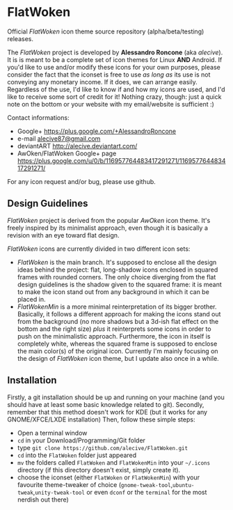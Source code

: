FlatWoken
=========

Official *FlatWoken* icon theme source repository (alpha/beta/testing) releases.

The *FlatWoken* project is developed by **Alessandro Roncone** (aka *alecive*). It is is meant to be a complete set of icon themes for Linux **AND** Android. If you'd like to use and/or modify these icons for your own purposes, please consider the fact that the iconset is free to use *as long as* its use is not conveying any monetary income. If it does, we can arrange easily. Regardless of the use, I'd like to know if and how my icons are used, and I'd like to receive some sort of credit for it! Nothing crazy, though: just a quick note on the bottom or your website with my email/website is sufficient :)

Contact informations:

- Google+    https://plus.google.com/+AlessandroRoncone
- e-mail     alecive87@gmail.com
- deviantART http://alecive.deviantart.com/
- AwOken/FlatWoken Google+ page https://plus.google.com/u/0/b/116957764483417291271/116957764483417291271/

For any icon request and/or bug, please use github.

Design Guidelines
--------------

*FlatWoken* project is derived from the popular *AwOken* icon theme. It's freely inspired by its minimalist approach, even though it is basically a revision with an eye toward flat design. 

*FlatWoken* icons are currently divided in two different icon sets:

- *FlatWoken* is the main branch. It's supposed to enclose all the design ideas behind the project: flat, long-shadow icons enclosed in squared frames with rounded corners. The only choice diverging from the flat design guidelines is the shadow given to the squared frame: it is meant to make the icon stand out from any background in which it can be placed in.
- *FlatWokenMin* is a more minimal reinterpretation of its bigger brother. Basically, it follows a different approach for making the icons stand out from the background (no more shadows but a 3d-ish flat effect on the bottom and the right size) *plus* it reinterprets some icons in order to push on the minimalistic approach. Furthermore, the icon in itself is completely white, whereas the squared frame is supposed to enclose the main color(s) of the original icon. Currently I'm mainly focusing on the design of *FlatWoken* icon theme, but I update also once in a while.


Installation
--------------

Firstly, a git installation should be up and running on your machine (and you should have at least some basic knowledge related to git). Secondly, remember that this method doesn't work for KDE (but it works for any GNOME/XFCE/LXDE installation) Then, follow these simple steps:

- Open a terminal window
- `cd` in your Download/Programming/Git folder
- type `git clone https://github.com/alecive/FlatWoken.git`
- `cd` into the `FlatWoken` folder just appeared
- `mv` the folders called `FlatWoken` and `FlatWokenMin` into your `~/.icons` directory (if this directory doesn't exist, simply create it).
- choose the iconset (either `FlatWoken` or `FlatWokenMin`) with your favourite theme-tweaker of choice (`gnome-tweak-tool`,`ubuntu-tweak`,`unity-tweak-tool` or even `dconf` or the `terminal` for the most nerdish out there)